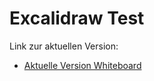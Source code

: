 # Excalidraw Test

Link zur aktuellen Version:
- [Aktuelle Version Whiteboard](https://excalidraw.com/#json=QoEU_l9V-cWlHjnZtt-Va,IAeh5vRnH0Cm-Hj4TYLpzg)
